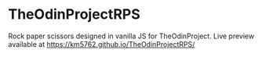 # TheOdinProjectRPS

Rock paper scissors designed in vanilla JS for TheOdinProject. Live preview available at https://km5762.github.io/TheOdinProjectRPS/
